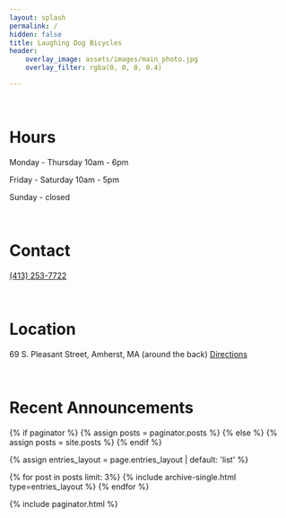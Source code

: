```yaml
---
layout: splash
permalink: /
hidden: false
title: Laughing Dog Bicycles
header:
    overlay_image: assets/images/main_photo.jpg
    overlay_filter: rgba(0, 0, 0, 0.4)

---
```


<br>

# Hours

Monday - Thursday 10am - 6pm

Friday - Saturday 10am - 5pm

Sunday - closed

<br>

# Contact

[(413) 253-7722](tel:+14132537722)

<br>

# Location

69 S. Pleasant Street, Amherst, MA (around the back) [Directions](https://www.google.com/maps/dir//42.3747852,-72.5202888/@42.3749162,-72.5205297,20.62z/data=!4m2!4m1!3e0?entry=ttu)

<br>

# Recent Announcements

{% if paginator %}
  {% assign posts = paginator.posts %}
{% else %}
  {% assign posts = site.posts %}
{% endif %}

{% assign entries_layout = page.entries_layout | default: 'list' %}
<div class="entries-{{ entries_layout }}">
  {% for post in posts limit: 3%}
    {% include archive-single.html type=entries_layout %}
  {% endfor %}
</div>

{% include paginator.html %}